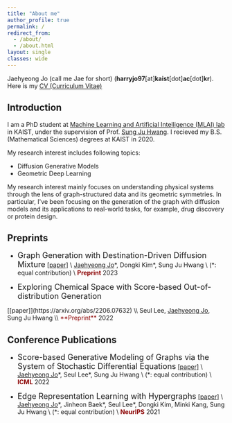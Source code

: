```yaml
---
title: "About me"
author_profile: true
permalink: /
redirect_from:
  - /about/
  - /about.html
layout: single
classes: wide
---
```


Jaehyeong Jo (call me Jae for short) (<b>harryjo97</b>[at]<b>kaist</b>[dot]<b>ac</b>[dot]<b>kr</b>). Here is my <a href="https://assets/CV.pdf">CV (Curriculum Vitae)</a></p>

## Introduction
<!-- <span style="color:darkred">Introduction</span> -->
I am a PhD student at [Machine Learning and Artificial Intelligence (MLAI) lab](https://www.mlai-kaist.com/) in KAIST, under the supervision of Prof. [Sung Ju Hwang](http://www.sungjuhwang.com/).
I recieved my B.S. (Mathematical Sciences) degrees at KAIST in 2020.

My research interest includes following topics:
- Diffusion Generative Models
- Geometric Deep Learning

My research interest mainly focuses on understanding physical systems through the lens of graph-structured data and its geometric symmetries. In particular, I've been focusing on the generation of the graph with diffusion models and its applications to real-world tasks, for example, drug discovery or protein design.

## Preprints
- <font size="4">Graph Generation with Destination-Driven Diffusion Mixture</font>
[[paper]](https://arxiv.org/abs/2302.03596) \\
<U>Jaehyeong Jo</U>\*, Dongki Kim\*, Sung Ju Hwang \\
(\*: equal contribution) \\
<span style="color:darkred">**Preprint**</span> 2023

- <font size="4">Exploring Chemical Space with Score-based Out-of-distribution Generation
</font>
[[paper]](https://arxiv.org/abs/2206.07632) \\
Seul Lee, <U>Jaehyeong Jo</U>, Sung Ju Hwang \\
<span style="color:darkred">**Preprint**</span> 2022


## Conference Publications
- <font size="4">Score-based Generative Modeling of Graphs via the System of Stochastic Differential Equations</font>
[[paper]](https://arxiv.org/abs/2202.02514) \\
<U>Jaehyeong Jo</U>\*, Seul Lee\*, Sung Ju Hwang \\
(\*: equal contribution) \\
<span style="color:darkred">**ICML**</span> 2022

- <font size="4">Edge Representation Learning with Hypergraphs</font>
[[paper]](https://arxiv.org/abs/2106.15845) \\
<U>Jaehyeong Jo</U>\*, Jinheon Baek\*, Seul Lee\*, Dongki Kim, Minki Kang, Sung Ju Hwang \\
(\*: equal contribution) \\
<span style="color:darkred">**NeurIPS**</span> 2021


<!-- ## Education
- **Korea Advanced Institute of Science and Technology** \\
  <font size="3">Aug. 2021 - </font>
  Ph.d. in Graduate School of Artificial Intelligence

- **Korea Advanced Institute of Science and Technology** \\
  <font size="3">Mar. 2020 - Aug. 2021</font>
  M.S. in Mathematical Sciences

- **Korea Advanced Institute of Science and Technology** \\
  <font size="3">Mar. 2016 - Feb. 2020</font>
  B.S. in Mathematical Sciences -->



